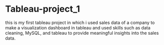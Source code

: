 # Tableau-project_1
this is my first tableau project in which i used sales data of a company to make a visualization dashboard in tableau and used skills such as data cleaning, MySQL, and tableau to provide meaningful insights into the sales data.
